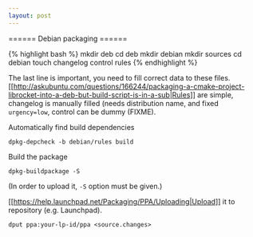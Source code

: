 ```yaml
---
layout: post
---
```


====== Debian packaging ======

{% highlight  bash %}
mkdir deb
cd deb
mkdir debian
mkdir sources
cd debian
touch changelog control rules 
{% endhighlight %}

The last line is important, you need to fill correct data to these files. [[http://askubuntu.com/questions/166244/packaging-a-cmake-project-librocket-into-a-deb-but-build-script-is-in-a-sub|Rules]] are simple, changelog is manually filled (needs distribution name, and fixed `urgency=low`, control can be dummy (FIXME).

Automatically find build dependencies

    dpkg-depcheck -b debian/rules build

Build the package

    dpkg-buildpackage -S

(In order to upload it, `-S` option must be given.)

[[https://help.launchpad.net/Packaging/PPA/Uploading|Upload]] it to repository (e.g. Launchpad).

    dput ppa:your-lp-id/ppa <source.changes>
